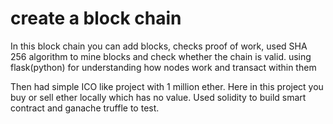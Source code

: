 # create a block chain 
In this block chain you can add blocks, 
checks proof of work, 
used SHA 256 algorithm to mine blocks
and check whether the chain is valid.
using flask(python) for understanding how nodes work and transact within them

Then had simple ICO like project with 1 million ether. Here in this project you buy or sell ether locally which has no value.
Used solidity to build smart contract and ganache truffle to test.

